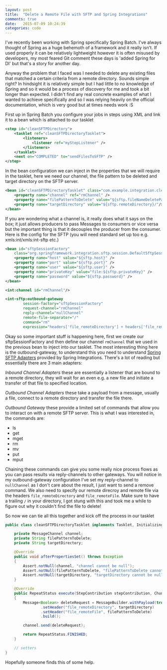 ```yaml
---
layout: post
title:  "Delete a Remote File with SFTP and Spring Integrations"
comments: true
date:   2015-07-09 10:24:39
categories: code
---
```


I've recently been working with Spring specifically Spring Batch.  I've always thought of Spring as a huge behemoth of a framework and it really isn't.  If used properly it can be relatively lightweight however it is often misused by developers, my most feared Git comment these days is 'added Spring for DI' but that's a story for another day.

Anyway the problem that I faced was I needed to delete any existing files that matched a certain criteria from a remote directory.  Sounds simple right?  In hindsight it is relatively simple but I had little to no knowledge of Spring and so it would be a process of discovery for me and took a bit longer than expected.  I didn't find any real concrete examples of what I wanted to achieve specifically and so I was relying heavily on the official documentation, which is very good but at times needs work :S

First up in Spring Batch you configure your jobs in steps using XML and link it to a bean which is attached to our tasklet

```xml
<step id="cleanSFTPDirectory">
    <tasklet ref="cleanSFTPDirectoryTasklet">
        <listeners>
            <listener ref="myStepListener" />
        </listeners>
    </tasklet>
    <next on="COMPLETED" to="sendFilesToSFTP" />
</step>
```

In the bean configuration we can inject in the properties that we will require in the tasklet, here we need our channel, the file pattern to be deleted and target directory on the SFTP server.

```xml
<bean id="cleanSFTPDirectoryTasklet" class="com.example.integration.cleanSFTPDirectoryTasklet" scope="step">
    <property name="channel" ref="rmChannel" />
    <property name="filePatternToDelete" value="${sftp.fileNameDeletePattern}" />
    <property name="targetDirectory" value="${sftp.remoteDirectory}/"/>
</bean>
```

If you are wondering what a channel is, it really does what it says on the box; it just allows producers to pass Messages to consumers or vice versa but the important thing is that it decouples the producer from the consumer.  Here is the config for the SFTP (you will need standard set up too e.g. xmls:int/xmls:int-sftp etc.)

```xml
<bean id="sftpSessionFactory"
    class="org.springframework.integration.sftp.session.DefaultSftpSessionFactory">
    <property name="host" value="${sftp.host}" />
    <property name="port" value="${sftp.port}" />
    <property name="user" value="${sftp.user}" />
    <property name="privateKey" value="file:${sftp.privateKey}" />
    <property name="password" value="${sftp.password}" />
</bean>

<int:channel id="rmChannel"/>

<int-sftp:outbound-gateway
        session-factory="sftpSessionFactory"
        request-channel="rmChannel"
        reply-channel="nullChannel"
        remote-file-separator="/"
        command="rm"
        expression="headers['file_remoteDirectory'] + headers['file_remoteFile']" />
```

Okay so some important stuff is happening here, first we create our sftpSessionFactory and then define our channel `rmChannel` that we used in the previous bean to inject into our tasklet.  The most interesting thing here is the outbound-gateway, to understand this you need to understand [Spring SFTP Adapters] provided by Spring Integrations.  There's a lot of reading but essentially there are 3 main adapters:

*Inbound Channel Adapters* these are essentially a listener that are bound to a remote directory, they will wait for an even e.g. a new file and initiate a transfer of that file to specified location.

*Outbound Channel Adapters* these take a payload from a message, usually a file, connect to a remote directory and transfer the file there.

*Outbound Gateway* these provide a limited set of commands that allow you to interact on with a remote SFTP server.  This is what I was interested in, the commands are:

* ls
* get
* mget
* rm
* mv
* put
* mput

Chaining these commands can give you some really nice process flows as you can pass results via reply-channels to other gateways.  You will notice in my outbound-gateway configuration I've set my reply-channel to `nullChannel` as I don't care about the result, I just want to send a remove command.  We also need to specify our remote direcroy and remote file via the headers `file_remoteDirectory` and `file_remoteFile`.  Make sure to have a trailing `/` in your directory, I got stung with this and took me a while to figure out why it couldn't find the file to delete!

So now we can tie all this together and kick off the process in our tasklet

```java
public class cleanSFTPDirectoryTasklet implements Tasklet, InitializingBean {

	private MessageChannel channel;
	private String filePatternToDelete;
	private String targetDirectory;

	@Override
	public void afterPropertiesSet() throws Exception
	{
		Assert.notNull(channel, "channel cannot be null");
		Assert.notNull(filePatternToDelete, "filePatternToDelete cannot be null");
		Assert.notNull(targetDirectory, "targetDirectory cannot be null");
	}

	@Override
	public RepeatStatus execute(StepContribution stepContribution, ChunkContext chunk) throws Exception
	{
		Message<Boolean> deleteRequest = MessageBuilder.withPayload(true)
				.setHeader("file_remoteDirectory", targetDirectory)
				.setHeader("file_remoteFile", filePatternToDelete)
				.build();

		channel.send(deleteRequest);

		return RepeatStatus.FINISHED;
	}

    // setters
}
```

Hopefully someone finds this of some help.

[Spring SFTP Adapters]: http://docs.spring.io/spring-integration/docs/latest-ga/reference/html/sftp.html
